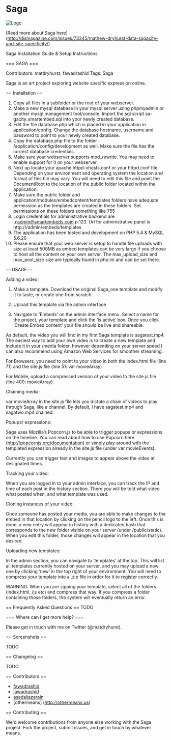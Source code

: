 # Saga

![Logo](https://cloud.githubusercontent.com/assets/1554039/10742302/c1f3c46e-7c2c-11e5-8fa7-40865791976c.jpg)

[Read more about Saga here] (http://dismagazine.com/issues/73345/mathew-dryhurst-data-sagacity-and-site-specificity/)


Saga Installation Guide & Setup Instructions

=== SAGA ===

Contributors: matdryhurst, fawadrashid
Tags: Saga

Saga is an art project exploring website specific expression online.

== Installation ==

1. Copy all files in a subfolder or the root of your webserver.
2. Make a new mysql database in your mysql server using phpmyadmin or another mysql management tool/console. Import the sql script sa-gacity_smartembed.sql into your newly created database.
3. Edit the file database.php which is placed in your application in application/config. Change the database hostname, username and password to point to your newly created database.
4. Copy the database.php file to the folder /application/config/development as well. Make sure the file has the correct database credentials.
5. Make sure your webserver supports mod_rewrite. You may need to enable support for it on your webserver.
6. Next up locate your apache httpd-vhosts.conf or your httpd.conf file. Depending on your environment and operating system the location and format of this file may vary. You will need to edit this file and point the DocumentRoot to the location of the public folder located within the application.
7. Make sure the public folder and application/modules/embedcontent/templates folders have adequate permission as the templates are created in these folders. Set permissions on these folders something like 755
8. Login credentials for administrative backend are u:admin@smartembeds.com p:123. Url for administrative panel is http://<your host address>/admin/embeds/templates
9. The application has been tested and development on PHP 5.4 & MySQL 5.6.20
10. Please ensure that your web server is setup to handle file uploads with size at least 500MB as embed templates can be very large if you choose to host all the content on your own server. The max_upload_size and max_post_size size are typically found in php.ini and can be set there. 

==USAGE==

Adding a video:

1) Make a template. Download the original Saga_one template and modify it to taste, or create one from scratch.

2) Upload this template via the admin interface

3) Navigate to ‘Embeds’ on the admin interface menu. Select a name for the project, your template and click the ‘is active’ box. Once you click ‘Create Embed content’ your file should be live and shareable.

As default, the video you will find in my first Saga template is sagatest.mp4. The easiest way to add your own video is to create a new template and include it in your 
/media folder, however depending on your server speed I can also recommend using Amazon Web Services for smoother streaming.

For Browsers, you need to point to your video in both the index.html file (line 71) and the site.js file (line 51:  var movieArray)

For Mobile, upload a compressed version of your video to the site.js file (line 400: movieArray)


Chaining media:

var movieArray in the site.js file lets you dictate a chain of videos to play through Saga, like a channel. By default, I have sagatest.mp4 and sagatwo.mp4 chained. 

Popups/ expressions:

Saga uses Mozilla’s Popcorn.js to be able to trigger popups or expressions on the timeline. You can read about how to use Popcorn here (http://popcornjs.org/documentation) or simply play around with the templated expression already in the site.js file (under var movieEvents). 

Currently you can trigger text and images to appear above the video at designated times. 


Tracking your video:

When you are logged in to your admin interface, you can track the IP and time of each post in the history section. There you will be told what video what posted when, and what template was used.

Cloning instances of your video:

Once someone has posted your media, you are able to make changes to the embed in that location by clicking on the pencil logo to the left. Once this is done, a new entry will appear in history with a dedicated hash that corresponds to the new folder visible on your server (under /public/static). When you edit this folder, those changes will appear in the location that you desired.


Uploading new templates:

In the admin section, you can navigate to ‘templates’ at the top. This will list all templates currently hosted on your server, and you may upload a new one by clicking ‘new’ in the top right of your environment. You will need to compress your template into a .zip file in order for it to register correctly.

WARNING: When you are zipping your template, select all of the folders (index.html, /js etc) and compress that way. If you compress a folder containing those folders, the system will eventually return an error. 


== Frequently Asked Questions ==
TODO

=== Where can I get more help? ===

Please get in touch with me on Twitter (@matdryhurst).

== Screenshots ==

TODO

== Changelog ==

TODO

== Contributors ==

* [fawadrashid](http://www.ndataconsulting.com/)
* [jawadrashid](http://www.ndataconsulting.com/)
* [asadaijazarain](http://www.ndataconsulting.com/)
* [othermeans] (http://othermeans.us)


== Contributing ==

We'd welcome contributions from anyone else working with the Saga project.
Fork the project, submit issues, and get in touch by whatever means.

